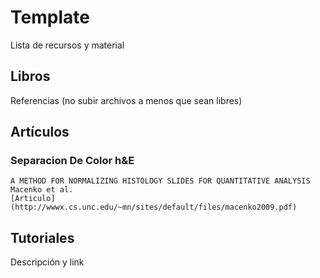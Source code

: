 # Template

Lista de recursos y material

## Libros

Referencias (no subir archivos a menos que sean libres)

## Artículos

### Separacion De Color h&E
	A METHOD FOR NORMALIZING HISTOLOGY SLIDES FOR QUANTITATIVE ANALYSIS
	Macenko et al.
	[Articulo](http://wwwx.cs.unc.edu/~mn/sites/default/files/macenko2009.pdf)


## Tutoriales

Descripción y link


	


